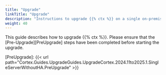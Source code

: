 ```yaml
---
title: "Upgrade"
linkTitle: "Upgrade"
description: "Instructions to upgrade {{% ctx %}} on a single on-premise server without high availability (HA)."
weight: 40
---
```


This guide describes how to upgrade {{% ctx %}}. Please ensure that the [Pre-Upgrade][PreUpgrade] steps have been completed before starting the upgrade.

[PreUpgrade]: {{< url path="Cortex.Guides.UpgradeGuides.UpgradeCortex.2024.11to2025.1.SingleServerWithoutHA.PreUpgrade" >}}
